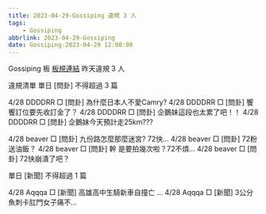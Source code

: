 ```yaml
---
title: 2023-04-29-Gossiping 違規 3 人
tags:
    - Gossiping
abbrlink: 2023-04-29-Gossiping
date: Gossiping-2023-04-29 12:00:00
---
```

Gossiping 板 [板規連結](https://www.ptt.cc/bbs/Gossiping/M.1637425085.A.07D.html)
昨天違規 3 人
<!-- more -->

違規清單
單日 [問卦] 不得超過 3 篇

4/28 DDDDRR □ [問卦] 為什麼日本人不愛Camry?
4/28 DDDDRR □ [問卦] 饗饗訂位要先收訂金了？
4/28 DDDDRR □ [問卦] 企鵝妹這段也太累了吧！！
4/28 DDDDRR □ [問卦] 企鵝妹今天預計走25km???

4/28 beaver □ [問卦] 九份路怎麼那麼迷宮? 72快…
4/28 beaver □ [問卦] 72粉送油飯？
4/28 beaver □ [問卦] 幹 是要拍幾次啦？72不煩…
4/28 beaver □ [問卦] 72快崩潰了吧？

單日 [新聞] 不得超過 1 篇

4/28 Aqqqa □ [新聞] 高雄高中生騎新車自撞亡 …
4/28 Aqqqa □ [新聞] 3公分魚刺卡肛門女子痛不…